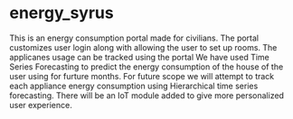 # energy_syrus
This is an energy consumption portal made for civilians. The portal customizes user login along with allowing the user to set up rooms.
The applicanes usage can be tracked using the portal
We have used Time Series Forecasting to predict the energy consumption of the house of the user using for furture months.
For future scope we will attempt to track each appliance energy consumption using Hierarchical time series forecasting.
There will be an IoT module added to give more personalized user experience.
